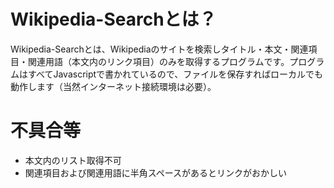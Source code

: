 Wikipedia-Searchとは？
================
Wikipedia-Searchとは、Wikipediaのサイトを検索しタイトル・本文・関連項目・関連用語（本文内のリンク項目）のみを取得するプログラムです。プログラムはすべてJavascriptで書かれているので、ファイルを保存すればローカルでも動作します（当然インターネット接続環境は必要）。

不具合等
================
<ul>
<li>本文内のリスト取得不可</li>
<li>関連項目および関連用語に半角スペースがあるとリンクがおかしい</li>
<ul>
